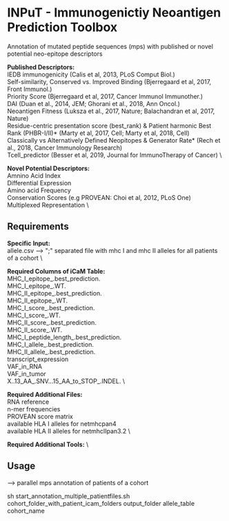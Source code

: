# **INPuT - Immunogenictiy Neoantigen Prediction Toolbox**


Annotation of mutated peptide sequences (mps) with published or novel potential neo-epitope descriptors

**Published Descriptors:** \
IEDB immunogenicity (Calis et al, 2013, PLoS Comput Biol.) \
Self-similarity, Conserved vs. Improved Binding  (Bjerregaard et al, 2017, Front Immunol.) \
Priority Score (Bjerregaard et al, 2017, Cancer Immunol Immunother.) \
DAI (Duan et al., 2014, JEM; Ghorani et al., 2018, Ann Oncol.) \
Neoantigen Fitness (Luksza et al., 2017, Nature; Balachandran et al, 2017, Nature) \
Residue-centric presentation score (best_rank) & Patient harmonic Best Rank (PHBR-I/II)* (Marty et al, 2017, Cell; Marty et al, 2018, Cell) \
Classically vs Alternatively Defined Neopitopes & Generator Rate* (Rech et al., 2018, Cancer Immunology Research) \
Tcell_predictor (Besser et al, 2019, Journal for ImmunoTherapy of Cancer) \


**Novel Potential Descriptors:** \
Amnino Acid Index \
Differential Expression \
Amino acid Frequency \
Conservation Scores (e.g PROVEAN: Choi et al, 2012, PLoS One) \
Multiplexed Representation \


## **Requirements**

**Specific Input:** \
allele.csv --> ";" separated file with mhc I and mhc II alleles for all patients of a cohort \


**Required Columns of iCaM Table:** \
MHC_I_epitope_.best_prediction. \
	MHC_I_epitope_.WT. \
	MHC_II_epitope_.best_prediction. \
	MHC_II_epitope_.WT. \
	MHC_I_score_.best_prediction. \
	MHC_I_score_.WT. \
	MHC_II_score_.best_prediction. \
	MHC_II_score_.WT. \
	MHC_I_peptide_length_.best_prediction. \
	MHC_I_allele_.best_prediction. \
	MHC_II_allele_.best_prediction. \
	transcript_expression \
	VAF_in_RNA \
	VAF_in_tumor \
	X..13_AA_.SNV._._.15_AA_to_STOP_.INDEL. \

**Required Additional Files:** \
RNA reference \
n-mer frequencies \
PROVEAN score matrix \
available HLA I alleles for netmhcpan4 \
available HLA II alleles for netmhcIIpan3.2 \



**Required Additional Tools:** \


## **Usage**
--> parallel mps annotation of patients of a cohort

sh start_annotation_multiple_patientfiles.sh cohort_folder_with_patient_icam_folders output_folder allele_table cohort_name
